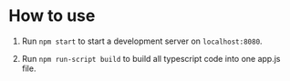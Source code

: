 # How to use

1. Run `npm start` to start a development server on `localhost:8080`.

2. Run `npm run-script build` to build all typescript code into one app.js file.
